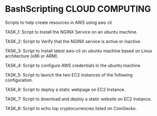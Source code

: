 # BashScripting CLOUD COMPUTING
Scripts to help create resources in AWS using aws cli

TASK_1: Script to Install the NGINX Service on an ubuntu machine.

TASK_2: Script to Verify that the NGINX service is active or inactive.

TASK_3: Script to Install latest aws-cli on ubuntu machine based on Linux architecture (x86 or ARM).

TASK_4: Script to configure AWS credentials in the ubuntu machine.

TASK_5: Script to launch the two EC2 instances of the following configuration.

TASK_6: Script to deploy a static webpage on EC2 Instance.

TASK_7: Script to download and deploy a static website on EC2 Instance.

TASK_8: Script to echo top cryptocurrencies listed on CoinGecko.
